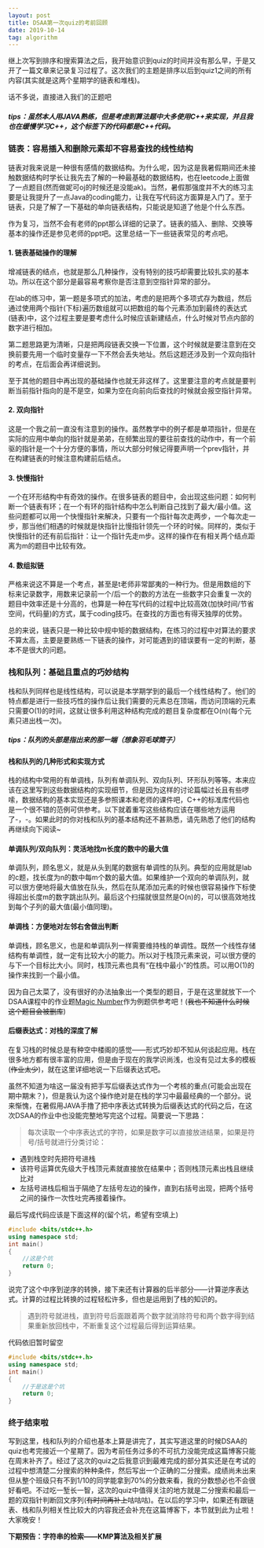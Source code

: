 ```yaml
---
layout: post
title: DSAA第一次quiz的考前回顾
date: 2019-10-14 
tag: algorithm
---
```


 继上次写到排序和搜索算法之后，我开始意识到quiz的时间并没有那么早，于是又开了一篇文章来记录复习过程了。这次我们的主题是排序以后到quiz1之间的所有内容(其实就是这两个星期学的链表和堆栈)。

 话不多说，直接进入我们的正题吧

##### tips：虽然本人用JAVA熟练，但是考虑到算法题中大多使用C++来实现，并且我也在缓慢学习C++，这个标签下的代码都是C++代码。

### 链表：容易插入和删除元素却不容易查找的线性结构

  链表对我来说是一种很有感情的数据结构。为什么呢，因为这是我暑假期间还未接触数据结构时学长让我先去了解的一种最基础的数据结构，也在leetcode上面做了一点题目(然而做妮可oj的时候还是没能ak)。当然，暑假那强度并不大的练习主要是让我提升了一点Java的coding能力，让我在写代码这方面算是入门了。至于链表，只是了解了一下基础的单向链表结构，只能说是知道了他是个什么东西。

  作为复习，当然不会有老师的ppt那么详细的记录了。链表的插入、删除、交换等基本的操作还是参见老师的ppt吧。这里总结一下一些链表常见的考点吧。

#### 1. 链表基础操作的理解

  增减链表的结点，也就是那么几种操作，没有特别的技巧却需要比较扎实的基本功。所以在这个部分是最容易考察你是否注意到空指针异常的部分。

  在lab的练习中，第一题是多项式的加法，考虑的是把两个多项式存为数组，然后通过使用两个指针(下标)遍历数组就可以把数组的每个元素添加到最终的表达式(链表)中，这个过程主要是要考虑什么时候应该新建结点，什么时候对节点内部的数字进行相加。

  第二题思路更为清晰，只是把两段链表交换一下位置，这个时候就是要注意到在交换前要先用一个临时变量存一下不然会丢失地址。然后这题还涉及到一个双向指针的考点，在后面会再详细说到。

  至于其他的题目中再出现的基础操作也就无非这样了。这里要注意的考点就是要判断当前指针指向的是不是空，如果为空在向前向后查找的时候就会报空指针异常。
 
#### 2. 双向指针

 这是一个我之前一直没有注意到的操作。虽然教学中的例子都是单项指针，但是在实际的应用中单向的指针就是弟弟，在频繁出现的要往前查找的动作中，有一个前驱的指针是一个十分方便的事情，所以大部分时候记得要声明一个prev指针，并在构建链表的时候注意构建前后结点。

#### 3. 快慢指针

 一个在环形结构中有奇效的操作。在很多链表的题目中，会出现这些问题：如何判断一个链表有环；在一个有环的指针结构中怎么判断自己找到了最大/最小值。这些问题都可以用一个快慢指针来解决，只要有一个指针每次走两步，一个每次走一步，那当他们相遇的时候就是快指针比慢指针领先一个环的时候。同样的，类似于快慢指针的还有前后指针：让一个指针先走m步。这样的操作在有相关两个结点距离为m的题目中比较有效。

#### 4. 数组拟链

 严格来说这不算是一个考点，甚至是t老师非常鄙夷的一种行为。但是用数组的下标来记录数字，用数来记录前一个/后一个的数的方法在一些数字只会重复一次的题目中效率还是十分高的，也算是一种在写代码的过程中比较高效(加快时间/节省空间，代码量)的方式，属于coding技巧。在查找的方面也有得天独厚的优势。

 总的来说，链表只是一种比较中规中矩的数据结构，在练习的过程中对算法的要求不算太高，主要是要熟练一下链表的操作，对可能遇到的错误要有一定的判断，基本不是很大的问题。

### 栈和队列：基础且重点的巧妙结构

  栈和队列同样也是线性结构，可以说是本学期学到的最后一个线性结构了。他们的特点都是进行一些技巧性的操作后让我们需要的元素总在顶端，而访问顶端的元素只需要O(1)的时间，这就让很多利用这种结构完成的题目复杂度都在O(n)(每个元素只进出栈一次)。

##### tips：队列的头部是指出来的那一端（想象羽毛球筒子）

#### 栈和队列的几种形式和实现方式

  栈的结构中常用的有单调栈，队列有单调队列、双向队列、环形队列等等。本来应该在这里写到这些数据结构的实现细节，但是因为这样的讨论篇幅过长且有些啰嗦，数据结构的基本实现还是多参照课本和老师的课件吧，C++的标准库代码也是一个很不错的范例可供参考。以下就着重写这些结构应该在哪些地方运用了-，-。如果此时的你对栈和队列的基本结构还不甚熟悉，请先熟悉了他们的结构再继续向下阅读~

#### 单调队列/双向队列：灵活地找m长度的数中的最大值

  单调队列，顾名思义，就是从头到尾的数据有单调性的队列。典型的应用就是lab的c题，找长度为n的数中每m个数的最大值。如果维护一个双向的单调队列，就可以很方便地将最大值放在队头，然后在队尾添加元素的时候也很容易操作下标使得超出长度m的数字跳出队列。最后这个扫描就很显然是O(n)的，可以很高效地找到每个子列的最大值(最小值同理)。

#### 单调栈：方便地对左邻右舍做出判断

  单调栈，顾名思义，也是和单调队列一样需要维持栈的单调性。既然一个线性存储结构有单调性，就一定有比较大小的能力。所以对于栈顶元素来说，可以很方便的与下一个目标比大小。同时，栈顶元素也具有“在栈中最小”的性质。可以用O(1)的操作来找到一个最小值。

  因为自己太菜了，没有很好的办法抽象出一个类型的题目，于是在这里就放下一个DSAA课程中的作业题[Magic Number](https://acm.sustech.edu.cn/onlinejudge/problem.php?cid=1056&pid=4)作为例题供参考吧！(~~我也不知道什么时候这个题目会被删库~~)

#### 后缀表达式：对栈的深度了解

  在复习栈的时候总是有种空中楼阁的感觉——形式巧妙却不知从何谈起应用。栈在很多地方都有很丰富的应用，但是由于现在的我学识尚浅，也没有见过太多的模板(~~作业太少~~)，就在这里详细地说一下后缀表达式吧。

  虽然不知道为啥这一届没有把手写后缀表达式作为一个考核的重点(可能会出现在期中期末？)，但是我认为这个操作绝对是在栈的学习中最最经典的一个部分。说来惭愧，在暑假用JAVA手撸了把中序表达式转换为后缀表达式的代码之后，在这次DSAA的作业中也没能完整地写完这个过程。简要说一下思路：

  > 每次读取一个中序表达式的字符，如果是数字可以直接放进结果，如果是符号/括号就进行分类讨论：
  * 遇到栈空时先把符号进栈
  * 该符号运算优先级大于栈顶元素就直接放在结果中；否则栈顶元素出栈且继续比对
  * 左括号进栈后相当于隔绝了左括号左边的操作，直到右括号出现，把两个括号之间的操作一次性吐完再接着操作。

  最后写成代码应该是下面这样的(留个坑，希望有空填上) 

```C++
#include <bits/stdc++.h>
using namespace std;
int main() 
{
    //这是个坑
    return 0;
}
```

  说完了这个中序到逆序的转换，接下来还有计算器的后半部分——计算逆序表达式。计算的过程比转换的过程轻松许多，但也是运用到了栈的知识的。

  > 遇到符号就进栈，直到符号后面跟着两个数字就消除符号和两个数字得到结果重新放回栈中，不断重复这个过程最后得到运算结果。

  代码依旧暂时留空


```C++
#include <bits/stdc++.h>
using namespace std;
int main() 
{
    //于是这是个坑
    return 0;
}
```
### 终于结束啦

  写到这里，栈和队列的介绍也基本上算是讲完了，其实写道这里的时候DSAA的quiz也考完接近一个星期了。因为考前任务过多的不可抗力没能完成这篇博客只能在周末补齐了。经过了这次的quiz之后我意识到最难完成的部分其实还是在考试的过程中想清楚二分搜索的种种条件，然后写出一个正确的二分搜索。成绩尚未出来但从整个班级只有不到1/10的同学能拿到70%的分数来看，我的分数想必也不会很好看吧。不过吃一堑长一智，这次的quiz中值得关注的地方就是二分搜索和最后一题的双指针判断回文序列(~~有时间再补上~~咕咕咕)。在以后的学习中，如果还有跟链表、栈和队列相关性比较大的内容我还会补充在这篇博客下，本节就到此为止啦！大家晚安！

  **下期预告：字符串的检索——KMP算法及相关扩展**